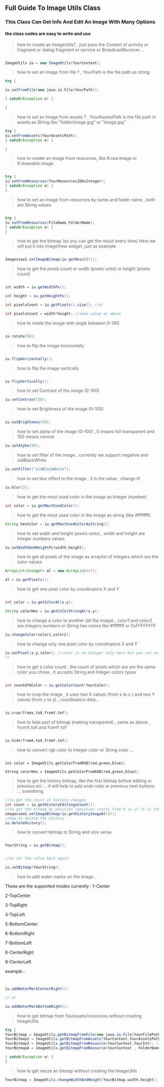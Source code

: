 ## Full Guide To Image Utils Class 
### This Class Can Get Info And Edit An Image With Many Options
#### the class codes are easy to write and use

> how to create an ImageUtils? , just pass the Context of activity or fragment or dialog fragment or service or BroadcastReceiver....
``` java

ImageUtils iu = new ImageUtils(YourContext);

```

> how to set an Image from file ? , YourPath is the file path as string

``` java
try {

iu.setFromFile(new java.io.File(YourPath));

} catch(Exception e) {

}


```

> how to set an Image from assets ? , YourAssetsPath is the file path in assets as String like "folder/image.jpg" or "image.jpg"
``` java
try {
iu.setFromAssets(YourAssetsPath);
} catch(Exception e) {

}
```

> how to create an image from resources, like R.raw.image or R.drawable.image

``` java

try {
iu.setFromResources(YourResourcesIDAsInteger);
} catch(Exception e) {
}

```

> how to set an Image from resources by name and folder name , both are String values

``` java

try {
iu.setFromResources(FileName,FolderName);
} catch(Exception e) {
}
```

> how to get the bitmap (so you can get the result every time)
Here we will put it into ImageView widget,  just as example

``` java

Imageview1.setImageBitmap(iu.getResult());

```

> how to get the pixels count or width (pixels units) or height (pixels count)
``` java

int width = iu.getWidthPx();

int height = iu.getHeightPx();

int pixelsCount = iu.getPixels().size(); //or

int pixelsCount = width*height; //same value as above

```

> how to rotate the image with angle between 0-360

``` java

iu.rotate(90);

```

> how to flip the image horizontally 

``` java

iu.flipHorizontally();

```

> how to flip the image vertically

``` java

iu.flipVertically();

```

> how to set Contrast of the image (0-100)

``` java
iu.setContrast(50);
```

> how to set Brightness of the image (0-100)

``` java

iu.setBrightness(50);

```

> how to set alpha of the image (0-100) , 0 means full transparent and 100 means normal
``` java
iu.setAlpha(50);
```

> how to set filter of the image , currently we support negative and oldBlackWhite 

``` java
iu.setFilter("oldBlackWhite");
```

> how to set blur effect to the image , 3 is the value , change it!
``` java
iu.blur(3);
```

> how to get the most used color in the image as Integer (number)

``` java
int color = iu.getMostUsedColor();
```

> how to get the most used color in the image as string (like #ffffffff)

``` java
String hexColor = iu.getMostUsedColorAsString();
```
> how to set width and height (pixels units) , width and height are Integer numbers values

``` java
iu.setWidthAndHeightPx(width,height);
```
> how to get all pixels of the image as arraylist of Integers which are the color values
``` java
ArrayList<Integer> al = new ArrayList<>();

al = iu.getPixels();

```

> how to get one pixel color by coordinators X and Y

``` java

int color = iu.getColorAt(x,y):

String colorHex = iu.getColorStringAt(x,y);

```

> how to change a color to another (all the image) , color1 and color2 are integers numbers or String hex colors like #ffffffff or 0xFFFFFFFF

``` java
iu.changeColor(color1,color2);

```

> how to change only one pixel color by coordinators X and Y

``` java
iu.setPixel(x,y,color); /*color is an Integer only here but you can set the value from String by using android.graphics.Color.parseColor(YourColorAsString)
*/
```

> how to get a color count , the count of pixels which are are the same color you chose , it accepts String and Integer colors types

``` java

int countOfAColor = iu.getColorCount(YourColor);
```

> how to crop the image , it uses two X values (from x to x ) and two Y values (from y to y) , coordinators data...

``` java

iu.crop(fromx,toX,fromY,toY);

```

> how to hide part of bitmap (making transparent) , same as above , fromX toX and fromY toY

``` java

iu.hide(fromX,toX,fromY,toY);

```

> how to convert rgb color to Integer color or String color ...

```

int color = ImageUtils.getColorFromRGB(red,green,blue);

String colorHex = ImageUtils.getColorFromRGB(red,green,blue);

```
> how to get the history bitmap,  like the first bitmap before editing or previous etc ... it will help to add undo redo or previous next buttons ... something

``` java
//to get the count of history changes
int count = iu.getHistoryEditingsCount();
//to get the bitmap by position (position starts from 0 so if it is the 4th image (example) it will be 3)
imageview1.setImageBitmap(iu.getHistoryImageAt(3));
//how to delete the history
iu.deleteHistory();

```

> how to convert bitmap to String and vice versa 

``` java

YourString = iu.getBitmap();


//to set the value back again

iu.setBitmap(YourString);

```

> how to add water marks on the image ..

These are the supported modes currently :
1-Center

2-TopCenter

3-TopRight

4-TopLeft

5-BottomCenter

6-BottomRight

7-BottomLeft

8-CenterRight

9-CenterLeft

example :

``` java


iu.addWaterMarkCenterRight();

// or

iu.addWaterMarkBottomRight();

```

> how to get bitmap from file/assets/resources without creating ImageUtils 
``` java
try {
YourBitmap = ImageUtils.getBitmapFromFile(new java.io.File(YourFilePath));
YourBitmap2 = ImageUtils.getBitmapFromAssets(YourContext,YourAssetsPath);
YourBitmap3 = ImageUtils.getBitmapFromResource(YourContext,YourInt); //YourInt : like R.raw.image or R.drawable.logo
YourBotmap4 = ImageUtils.getBitmapFromResource(YourContext , FolderName , FileName);

} catch(Exception e) {
}

```

> how to get resize an bitmap without creating the ImageUtils

``` java
YourBitmap = ImageUtils.changeWidthAndHeight(YourBitmap,width,height);
```







